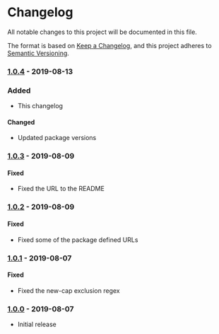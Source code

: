 # Changelog
All notable changes to this project will be documented in this file.

The format is based on [Keep a Changelog](https://keepachangelog.com/en/1.0.0/),
and this project adheres to [Semantic Versioning](https://semver.org/spec/v2.0.0.html).

### [1.0.4] - 2019-08-13
### Added
- This changelog

#### Changed
- Updated package versions

### [1.0.3] - 2019-08-09
#### Fixed
- Fixed the URL to the README

### [1.0.2] - 2019-08-09
#### Fixed
- Fixed some of the package defined URLs

### [1.0.1] - 2019-08-07
#### Fixed
- Fixed the new-cap exclusion regex

### [1.0.0] - 2019-08-07
- Initial release

[1.0.4]: https://github.com/RWS-NL/air-node-packages/compare/eslint-v1.0.3...eslint-v1.0.4
[1.0.3]: https://github.com/RWS-NL/air-node-packages/compare/eslint-v1.0.2...eslint-v1.0.3
[1.0.2]: https://github.com/RWS-NL/air-node-packages/compare/eslint-v1.0.1...eslint-v1.0.2
[1.0.1]: https://github.com/RWS-NL/air-node-packages/compare/eslint-v1.0.0...eslint-v1.0.1
[1.0.0]: https://github.com/RWS-NL/air-node-packages/releases/tag/eslint-v1.0.0